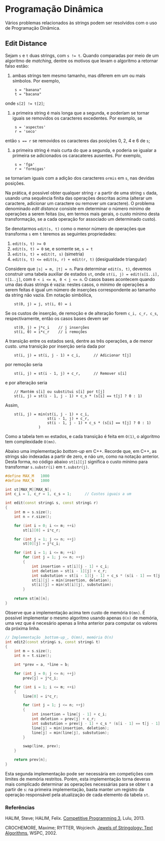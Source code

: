 Programação Dinâmica
====================

Vários problemas relacionados às strings podem ser resolvidos com o uso de
Programação Dinâmica.

Edit Distance
-------------

Sejam `s` e `t` duas strings, com `s != t`. Quando comparadas por meio de um
algoritmo de _matching_, dentre os motivos que levam o algoritmo a retornar 
falso estão:

1. ambas strings tem mesmo tamanho, mas diferem em um ou mais símbolos. Por 
exemplo,

        s = "banana"
        t = "bacana"

onde `s[2] != t[2]`;

1. a primeira string é mais longa que a segunda, e poderíam se tornar iguais se
removidos os caracteres excedentes. Por exemplo, se

        s = 'aspectos'
        r = 'seco'

então `s == r` se removidos os caracteres das posições 0, 2, 4 e 6 de `s`;

1. a primeira string é mais curta do que a segunda, e poderia se igualar a 
primeira se adicionados os caracateres ausentes. Por exemplo,

        s = 'fga'
        r = 'formigas'

se tornariam iguais com a adição dos caracteres `ormis` em `s`, nas devidas 
posições.

Na prática, é possível obter qualquer string `r` a partir de uma string `s` 
dada, usando uma sequência finita das operações descritas acima (alterar um
caractere, adicionar um caractere ou remover um caractere). O problema
denominado _edit distance_ consiste em determinar o número mínimo de operações a
serem feitas (ou, em termos mais gerais, o custo mínimo desta transformação, se
a cada operação for associado um determinado custo).

Se denotarmos `edit(s, t)` como o menor número de operações que transforma
`s` em `t` teremos as seguintes propriedades:

1. `edit(s, t) >= 0`
1. `edit(s, t) = 0` se, e somente se, `s = t`
1. `edit(s, t) = edit(t, s)` (simetria)
1. `edit(s, t) <= edit(s, r) + edit(r, t)` (desigualdade triangular)

Considere que `|s| = m, |t| = n`. Para determinar `edit(s, t)`, devemos 
construir uma tabela auxiliar de estados `st`, onde `st(i, j) = edit(s[1..i],
t[1..j]`, com `0 < i <= m, 0 < j <= n`. O casos bases acontecem quando uma das
duas strings é vazia: nestes casos, o mínimo de operações a serem feitas é igual
um número de inserções correspondente ao tamanho da string não vazia. Em notação
simbólica,

        st(0, j) = j, st(i, 0) = i

Se os custos de inserção, de remoção e de alteração forem `c_i, c_r, c_s`,
respectivamente, então os casos bases devem ser 

        st(0, j) = j*c_i    // j inserções
        st(i, 0) = i*c_r    // i remoções

A transição entre os estados será, dentre as três operações, a de menor custo.
uma transição por inserção seria dada por

        st(i, j) = st(i, j - 1) + c_i,      // Adicionar t[j]

por remoção seria

        st(i, j) = st(i - 1, j) + c_r,      // Remover s[i]

e por alteração seria

        // Mantém s[i] ou substitui s[i] por t[j]
        st(i, j) = st(i - 1, j - 1) + c_s * (s[i] == t[j] ? 0 : 1)   

Assim,

        st(i, j) = min(st(i, j - 1) + c_i,
                       st(i - 1, j) + c_r, 
                       st(i - 1, j - 1) + c_s * (s[i] == t[j] ? 0 : 1)
                   )

Como a tabela tem `mn` estados, e cada transição é feita em `O(1)`, o algoritmo
tem complexidade `O(mn)`.

Abaixo uma implementação _bottom-up_ em C++. Recorde que, em C++, as strings 
são indexadas a partir de zero, e não um, como na notação anterior. Desta
forma, no código abaixo `st[i][j]` significa o custo mínimo para transformar 
`s.substr(i)` em `t.substr(j)`.

```C++
#define MAX_M   1000
#define MAX_N   1000

int st[MAX_M][MAX_N];
int c_i = 1, c_r = 1, c_s = 1;      // Custos iguais a um

int edit(const string& s, const string& r)
{
    int m = s.size();
    int n = r.size();

    for (int i = 0; i <= m; ++i)
        st[i][0] = i*c_r;

    for (int j = 1; j <= n; ++j)
        st[0][j] = j*c_i;

    for (int i = 1; i <= m; ++i)
        for (int j = 1; j <= n; ++j)
        {
            int insertion = st[i][j - 1] + c_i;
            int deletion = st[i - 1][j] + c_r; 
            int substution = st[i - 1][j - 1] + c_s * (s[i - 1] == t[j - 1] ? 0 : 1);
            st[i][j] = min(insertion, deletion);
            st[i][j] = min(st[i][j], substution);
        }
                       
    return st[m][n];
}
```

Observe que a implementação acima tem custo de memória `O(mn)`. É possível
implementar o mesmo algoritmo usando apenas `O(n)` de memória, uma vez que
é necesário apenas a linha anterior para computar os valores da próxima
linha.
```C++
// Implementação _bottom-up_, O(mn), memória O(n)
int edit2(const string& s, const string& t)
{
    int m = s.size();
    int n = t.size();

    int *prev = a, *line = b;

    for (int j = 0; j <= n; ++j)
        prev[j] = j*c_i;

    for (int i = 1; i <= m; ++i)
    {
        line[0] = i*c_r;

        for (int j = 1; j <= n; ++j)
        {
            int insertion = line[j - 1] + c_i;
            int deletion = prev[j] + c_r; 
            int substution = prev[j - 1] + c_s * (s[i - 1] == t[j - 1] ? 0 : 1);
            line[j] = min(insertion, deletion);
            line[j] = min(line[j], substution);
        }

        swap(line, prev);
    }

    return prev[n];
}
```

Esta segunda implementação pode ser necessária em competições com limites de
memória restritos. Porém, esta implementação torna deveras mais complicado 
determinar as operações necessárias para se obter `t` a partir de `s`: na 
primeira implementação, basta manter um registro da operação responsável pela
atualização de cada elemento da tabela `st`.

<!-- Adicionar o algoritmo para recuperar as operações feitas -->

### Referências

HALIM, Steve; HALIM, Felix. [Competitive Programming 3](http://cpbook.net/), Lulu, 2013.

CROCHEMORE, Maxime; RYTTER, Wojciech. [Jewels of Stringology: Text Algorithms](http://site.ebrary.com/lib/univbrasilia/reader.action?docID=10201155), WSPC, 2002.
